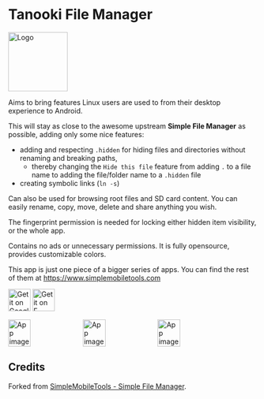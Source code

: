 # Tanooki File Manager

<img alt="Logo" src="fastlane/metadata/android/en-US/images/icon.png" width="120" />

Aims to bring features Linux users are used to from their desktop experience to Android.

This will stay as close to the awesome upstream **Simple File Manager** as possible, adding only some nice features:

+ adding and respecting `.hidden` for hiding files and directories without renaming and breaking paths,
  - thereby changing the `Hide this file` feature from adding `.` to a file name to adding the file/folder name to a `.hidden` file 
+ creating symbolic links (`ln -s`)

Can also be used for browsing root files and SD card content. You can easily rename, copy, move, delete and share anything you wish.

The fingerprint permission is needed for locking either hidden item visibility, or the whole app.

Contains no ads or unnecessary permissions. It is fully opensource, provides customizable colors.

This app is just one piece of a bigger series of apps. You can find the rest of them at https://www.simplemobiletools.com

<a href='https://play.google.com/store/apps/details?id=com.simplemobiletools.filemanager.pro'><img src='https://simplemobiletools.com/assets/images/google-play.png' alt='Get it on Google Play' height='45' /></a>
<a href='https://f-droid.org/packages/com.simplemobiletools.filemanager.pro'><img src='https://simplemobiletools.com/assets/images/f-droid.png' alt='Get it on F-Droid' height='45' /></a>

<div style="display:flex;">
<img alt="App image" src="fastlane/metadata/android/en-US/images/phoneScreenshots/app_1.jpg" width="30%">
<img alt="App image" src="fastlane/metadata/android/en-US/images/phoneScreenshots/app_2.jpg" width="30%">
<img alt="App image" src="fastlane/metadata/android/en-US/images/phoneScreenshots/app_3.jpg" width="30%">
</div>

## Credits

Forked from [SimpleMobileTools - Simple File Manager](https://github.com/SimpleMobileTools/Simple-File-Manager).
